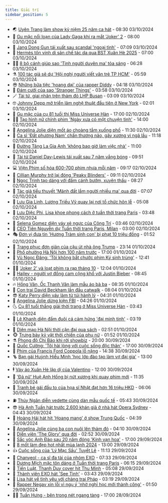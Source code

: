 ```yaml
---
title: Giải trí
sidebar_position: 5
---
```


<!-- vnexpress-giai-tri:START -->
- 🌏 [Uyên Trang làm show kỷ niệm 25 năm ca hát](https://vnexpress.net/uyen-trang-lam-show-ky-niem-25-nam-ca-hat-4799631.html) - 08:30 03/10/2024
- 💫 [Gu mặc nổi loạn của Lady Gaga khi ra mắt &#39;Joker&#39; 2](https://vnexpress.net/gu-mac-noi-loan-cua-lady-gaga-khi-ra-mat-joker-2-4799756.html) - 08:00 03/10/2024
- 🌮 [Jang Dong Gun tái xuất sau scandal &#39;ngoại tình&#39;](https://vnexpress.net/jang-dong-gun-tai-xuat-sau-scandal-ngoai-tinh-4799758.html) - 07:09 03/10/2024
- 🧠 [Hermès tôn vinh di sản chế tác da qua BST Xuân Hè 2025](https://vnexpress.net/hermes-ton-vinh-di-san-che-tac-da-qua-bst-xuan-he-2025-4799096.html) - 07:00 03/10/2024
- 👨‍🏫 [8 bộ cánh giúp sao &#39;Tình người duyên ma&#39; tỏa sáng](https://vnexpress.net/8-bo-canh-giup-sao-tinh-nguoi-duyen-ma-toa-sang-4798102.html) - 06:28 03/10/2024
- ⚗️ [100 tác giả sẽ dự &#39;Hội nghị người viết văn trẻ TP HCM&#39;](https://vnexpress.net/100-tac-gia-se-du-hoi-nghi-nguoi-viet-van-tre-tp-hcm-4799762.html) - 05:59 03/10/2024
- 😎 [Những bữa tiệc &#39;hoang dại&#39; của rapper Diddy](https://vnexpress.net/nhung-bua-tiec-hoang-dai-cua-rapper-diddy-4797403.html) - 04:18 03/10/2024
- 🫣 [Đám cưới của sao &#39;Stranger Things&#39;](https://vnexpress.net/dam-cuoi-cua-sao-stranger-things-4799678.html) - 03:58 03/10/2024
- 🪄 [Tài tử, giai nhân trên thảm đỏ LHP Busan](https://vnexpress.net/tai-tu-giai-nhan-tren-tham-do-lhp-busan-4799616.html) - 03:09 03/10/2024
- 🤓 [Johnny Depp mở triển lãm nghệ thuật đầu tiên ở New York](https://vnexpress.net/johnny-depp-mo-trien-lam-nghe-thuat-dau-tien-o-new-york-4799257.html) - 02:01 03/10/2024
- 🫶 [Gu mặc của cụ 81 tuổi thi Miss Universe Hàn](https://vnexpress.net/gu-mac-cua-cu-81-tuoi-thi-miss-universe-han-4798908.html) - 17:00 02/10/2024
- 🧑‍🏫 [Tạo hình nữ chính phim &#39;Ngày xưa có một chuyện tình&#39;](https://vnexpress.net/tao-hinh-nu-chinh-phim-ngay-xua-co-mot-chuyen-tinh-4799449.html) - 14:00 02/10/2024
- 🦄 [Angelina Jolie diện mốt áo choàng tắm xuống phố](https://vnexpress.net/angelina-jolie-dien-mot-ao-choang-tam-xuong-pho-4799432.html) - 11:30 02/10/2024
- 💫 [Ca sĩ &#39;Đất phương Nam&#39; chấn thương não, gãy xương vì ngã lầu](https://vnexpress.net/ca-si-dat-phuong-nam-chan-thuong-nao-gay-xuong-vi-nga-lau-4799531.html) - 11:18 02/10/2024
- 🎊 [Đường Tăng La Gia Anh &#39;không bao giờ làm việc nhà&#39;](https://vnexpress.net/duong-tang-la-gia-anh-khong-bao-gio-lam-viec-nha-4799437.html) - 11:00 02/10/2024
- 👹 [Tài tử Daniel Day-Lewis tái xuất sau 7 năm vắng bóng](https://vnexpress.net/tai-tu-daniel-day-lewis-tai-xuat-sau-7-nam-vang-bong-4799294.html) - 09:51 02/10/2024
- 💻 [Viện Phim số hóa 600-700 phim nhựa mỗi năm](https://vnexpress.net/vien-phim-so-hoa-600-700-phim-nhua-moi-nam-4799218.html) - 09:17 02/10/2024
- 🤡 [Cillian Murphy trở lại đóng &#39;Peaky Blinders&#39;](https://vnexpress.net/cillian-murphy-tro-lai-dong-peaky-blinders-4799079.html) - 09:11 02/10/2024
- 🥰 [Ngọc Trinh tạo dáng với đầm cánh bướm, xuyên thấu](https://vnexpress.net/ngoc-trinh-tao-dang-voi-dam-canh-buom-xuyen-thau-4799360.html) - 08:27 02/10/2024
- 🚀 [Tác giả tiểu thuyết &#39;Mảnh đất lắm người nhiều ma&#39; qua đời](https://vnexpress.net/tac-gia-tieu-thuyet-manh-dat-lam-nguoi-nhieu-ma-qua-doi-4799379.html) - 07:07 02/10/2024
- 📝 [Lưu Gia Linh, Lương Triều Vỹ quay lại nơi tổ chức hôn lễ](https://vnexpress.net/luu-gia-linh-luong-trieu-vy-quay-lai-noi-to-chuc-hon-le-4799316.html) - 05:08 02/10/2024
- 🐲 [Lưu Diệc Phi, Lisa khoe phong cách ở tuần thời trang Paris](https://vnexpress.net/luu-diec-phi-lisa-khoe-phong-cach-o-tuan-thoi-trang-paris-4799243.html) - 03:48 02/10/2024
- 🎃 [Selena Gomez diện váy xẻ ngực của Công Trí](https://vnexpress.net/selena-gomez-dien-vay-xe-nguc-cua-cong-tri-4799271.html) - 03:46 02/10/2024
- 🤠 [CEO Tiên Nguyễn dự Tuần thời trang Paris, Milan](https://vnexpress.net/ceo-tien-nguyen-du-tuan-thoi-trang-paris-milan-4799155.html) - 03:00 02/10/2024
- 🎭 [Đơn vị đưa tin &#39;Hương Tràm sinh con&#39; bị phạt 10 triệu đồng](https://vnexpress.net/don-vi-dua-tin-huong-tram-sinh-con-bi-phat-10-trieu-dong-4799194.html) - 01:52 02/10/2024
- 🧰 [Trang phục đơn giản của cậu út nhà ông Trump](https://vnexpress.net/trang-phuc-don-gian-cua-cau-ut-nha-ong-trump-4798623.html) - 23:14 01/10/2024
- 🦍 [Phố phường Hà Nội hơn 100 năm trước](https://vnexpress.net/pho-phuong-ha-noi-hon-100-nam-truoc-4798626.html) - 17:00 01/10/2024
- 🌝 [Vũ Ngọc Đãng: &#39;Tôi không bắt chước phim Ký sinh trùng&#39;](https://vnexpress.net/vu-ngoc-dang-toi-khong-bat-chuoc-phim-ky-sinh-trung-4799086.html) - 12:41 01/10/2024
- 🧑‍💻 [&#39;Joker 2&#39; và loạt phim ra rạp tháng 10](https://vnexpress.net/joker-2-va-loat-phim-ra-rap-thang-10-4798583.html) - 12:04 01/10/2024
- 🥸 [Hailey - người vợ đồng cam cộng khổ với Justin Bieber](https://vnexpress.net/hailey-nguoi-vo-dong-cam-cong-kho-voi-justin-bieber-4798268.html) - 08:45 01/10/2024
- 🔥 [Hồng Vân, Ốc Thanh Vân làm mẫu áo bà ba](https://vnexpress.net/hong-van-oc-thanh-van-lam-mau-ao-ba-ba-4798983.html) - 08:35 01/10/2024
- 🐎 [Con trai David Beckham lần đầu catwalk](https://vnexpress.net/con-trai-david-beckham-lan-dau-catwalk-4798981.html) - 08:04 01/10/2024
- 😎 [Katy Perry diện váy làm từ túi hành lý](https://vnexpress.net/katy-perry-dien-vay-lam-tu-tui-hanh-ly-4798854.html) - 04:31 01/10/2024
- 🦄 [Angelina Jolie dừng kiện FBI](https://vnexpress.net/angelina-jolie-dung-kien-fbi-4798775.html) - 04:26 01/10/2024
- 🌜 [Cụ 81 tuổi thắng giải thời trang ở Miss Universe Hàn](https://vnexpress.net/cu-81-tuoi-thang-giai-thoi-trang-o-miss-universe-han-4798823.html) - 03:43 01/10/2024
- 🚦 [Lê Khanh diện đầm đuôi cá cảm hứng &#39;đại minh tinh&#39;](https://vnexpress.net/le-khanh-dien-dam-duoi-ca-cam-hung-dai-minh-tinh-4798824.html) - 03:19 01/10/2024
- 🧐 [Diện mạo Hà Nội thời cận đại qua sách](https://vnexpress.net/dien-mao-ha-noi-thoi-can-dai-qua-sach-4798290.html) - 02:51 01/10/2024
- 🐵 [Trưng bày kỷ vật thời chiến của phụ nữ](https://vnexpress.net/trung-bay-ky-vat-thoi-chien-cua-phu-nu-4797862.html) - 01:52 01/10/2024
- ⚗️ [Phong độ Chi Bảo khi rời showbiz](https://vnexpress.net/phong-do-chi-bao-khi-roi-showbiz-4797197.html) - 20:00 30/09/2024
- 👺 [Quốc Cường: &#39;Tôi hài lòng với cuộc sống độc thân&#39;](https://vnexpress.net/quoc-cuong-toi-hai-long-voi-cuoc-song-doc-than-4798258.html) - 17:00 30/09/2024
- 🌊 [Phim của Francis Ford Coppola lỗ nặng](https://vnexpress.net/phim-cua-francis-ford-coppola-lo-nang-4798370.html) - 14:38 30/09/2024
- 🪜 [Bạn gái Huỳnh Hiểu Minh &#39;học lớp đào tạo làm vợ đại gia&#39;](https://vnexpress.net/ban-gai-huynh-hieu-minh-hoc-lop-dao-tao-lam-vo-dai-gia-4798550.html) - 13:00 30/09/2024
- 🕴 [Váy áo Xuân Hè lập dị của Valentino](https://vnexpress.net/vay-ao-xuan-he-lap-di-cua-valentino-4798428.html) - 12:00 30/09/2024
- 💃 [&#39;Đả nữ&#39; Huệ Anh Hồng bị nứt xương khi quay phim mới](https://vnexpress.net/da-nu-hue-anh-hong-bi-nut-xuong-khi-quay-phim-moi-4798593.html) - 11:35 30/09/2024
- 🦄 [Tranh bé gái đầu to của họa sĩ Nhật đạt hơn 16 triệu HKD](https://vnexpress.net/tranh-be-gai-dau-to-cua-hoa-si-nhat-dat-hon-16-trieu-hkd-4798488.html) - 06:06 30/09/2024
- ⛽️ [Thúy Ngân diễn vedette cùng dàn mẫu quốc tế](https://vnexpress.net/thuy-ngan-dien-vedette-cung-dan-mau-quoc-te-4798462.html) - 05:43 30/09/2024
- 😎 [Hà Anh Tuấn hát trước 2.600 khán giả ở nhà hát Opera Sydney](https://vnexpress.net/ha-anh-tuan-hat-truoc-2-600-khan-gia-o-nha-hat-opera-sydney-4798319.html) - 04:43 30/09/2024
- 🌊 [Hoàng Hải hát hit &#39;Hoang mang&#39; ở show Trung Quốc](https://vnexpress.net/hoang-hai-hat-hit-hoang-mang-o-show-trung-quoc-4798356.html) - 04:39 30/09/2024
- 🐲 [Angelina Jolie cùng ba con nuôi lên thảm đỏ](https://vnexpress.net/angelina-jolie-cung-ba-con-nuoi-len-tham-do-4798390.html) - 04:10 30/09/2024
- 💂 [Diễn viên &#39;The Glory&#39; qua đời](https://vnexpress.net/dien-vien-the-glory-qua-doi-4798403.html) - 02:52 30/09/2024
- 🙉 [Sắc vóc Anh Đào sau 20 năm đóng &#39;Kính vạn hoa&#39;](https://vnexpress.net/sac-voc-anh-dao-sau-20-nam-dong-kinh-van-hoa-4798289.html) - 17:00 29/09/2024
- 💪 [8 mốt làm đẹp hot nhất mùa lạnh 2024](https://vnexpress.net/8-mot-lam-dep-hot-nhat-mua-lanh-2024-4798216.html) - 13:00 29/09/2024
- 👍 [Cuộc sống của &#39;Lý Mạc Sầu&#39; Tuyết Lê](https://vnexpress.net/cuoc-song-cua-ly-mac-sau-tuyet-le-4798251.html) - 11:13 29/09/2024
- 💪 [Chanyeol - ca sĩ đa tài của nhóm EXO](https://vnexpress.net/chanyeol-ca-si-da-tai-cua-nhom-exo-4796206.html) - 07:33 29/09/2024
- 💄 [Dương Mịch mặc tôn dáng ở Tuần thời trang Paris](https://vnexpress.net/duong-mich-mac-ton-dang-o-tuan-thoi-trang-paris-4798177.html) - 06:15 29/09/2024
- 🦩 [Tiến Luật, Thanh Duy cover hit Thu Minh](https://vnexpress.net/tien-luat-thanh-duy-cover-hit-thu-minh-4798170.html) - 05:08 29/09/2024
- 🥸 [Thành viên EXO hát &#39;See Tình&#39;](https://vnexpress.net/thanh-vien-exo-hat-see-tinh-4798195.html) - 03:43 29/09/2024
- 🧰 [Lisa hát về tình yêu với chàng trai Pháp](https://vnexpress.net/lisa-hat-ve-tinh-yeu-voi-chang-trai-phap-4798178.html) - 03:19 29/09/2024
- 💼 [Rapper Negav xin lỗi vì ngụ ý &#39;nhờ nghỉ học mới thành công&#39;](https://vnexpress.net/rapper-negav-xin-loi-vi-ngu-y-nho-nghi-hoc-moi-thanh-cong-4798168.html) - 01:50 29/09/2024
- 🧑‍💻 [Tuấn Hưng - bên trong nét ngang tàng](https://vnexpress.net/tuan-hung-ben-trong-net-ngang-tang-4797677.html) - 17:00 28/09/2024<!-- vnexpress-giai-tri:END -->
